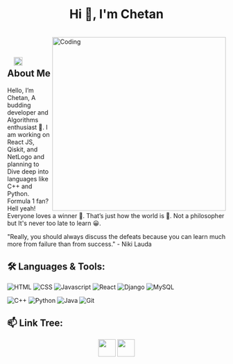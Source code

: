 <h1 align="center">Hi 👋, I'm Chetan</h1>

</br>
<img align="right" alt="Coding" src="https://images.squarespace-cdn.com/content/v1/5769fc401b631bab1addb2ab/1541580611624-TE64QGKRJG8SWAIUS7NS/coding-freak.gif?format=750w"  width="400vw">
</br>

## &nbsp; &nbsp;<img src="https://media1.giphy.com/media/nGMnDqebzDcfm/giphy.webp?cid=ecf05e47rcunjewp8bkz6txm13jo6ght7jbbo1std16e8z54&rid=giphy.webp&ct=g" width="20"> **About Me**

Hello, I’m Chetan, A budding developer and Algorithms enthusiast 🤵‍. I am working on React JS, Qiskit, and NetLogo and planning to Dive deep into languages like C++ and Python. Formula 1 fan? Hell yeah! Everyone loves a winner 🤴. That’s just how the world is 👊. Not a philosopher but It's never too late to learn 😀.

"Really, you should always discuss the defeats because you can learn much more from failure than from success." - Niki Lauda 

## 🛠️ **Languages & Tools:**

![HTML](https://img.shields.io/badge/html%20-%23E34F26.svg?&style=for-the-badge&logo=html5&logoColor=white)
![CSS](https://img.shields.io/badge/css%20-%231572B6.svg?&style=for-the-badge&logo=css3&logoColor=white)
![Javascript](https://img.shields.io/badge/-Javascript-ffb400?style=for-the-badge&logo=javascript&logoColor=ffff3f)
![React](https://img.shields.io/badge/React-20232A?style=for-the-badge&logo=react&logoColor=61DAFB)
![Django](https://img.shields.io/badge/Django-092E20?style=for-the-badge&logo=django&logoColor=white)
![MySQL](https://img.shields.io/badge/-MySQL-eeeeee?style=for-the-badge&logo=mysql)

![C++](https://img.shields.io/badge/c++%20-%2300599C.svg?&style=for-the-badge&logo=c%2B%2B&ogoColor=white)
![Python](https://img.shields.io/badge/-Python-red?style=for-the-badge&logo=python)
![Java](https://img.shields.io/badge/-Java-ffb400?style=for-the-badge&logo=java&logoColor=ffff3f)
![Git](https://img.shields.io/badge/git%20-%23F05033.svg?&style=for-the-badge&logo=git&logoColor=white)
## 📫 **Link Tree:**

<p align="center">
<a href="https://www.linkedin.com/in/chetan-reddy-oruganti-45b883192/" target="blank"><img align="center" src="https://cdn.jsdelivr.net/npm/simple-icons@3.0.1/icons/linkedin.svg" height="40" width="40" /></a>
<a href="mailto:chetanreddy1924@gmail.com" target="blank"><img align="center" src="https://cdn.jsdelivr.net/npm/simple-icons@3.0.1/icons/gmail.svg" height="40" width="40" /></a>

